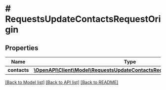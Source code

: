 # # RequestsUpdateContactsRequestOrigin

## Properties

Name | Type | Description | Notes
------------ | ------------- | ------------- | -------------
**contacts** | [**\OpenAPI\Client\Model\RequestsUpdateContactsRequestOriginContactsInner[]**](RequestsUpdateContactsRequestOriginContactsInner.md) |  | [optional]

[[Back to Model list]](../../README.md#models) [[Back to API list]](../../README.md#endpoints) [[Back to README]](../../README.md)
